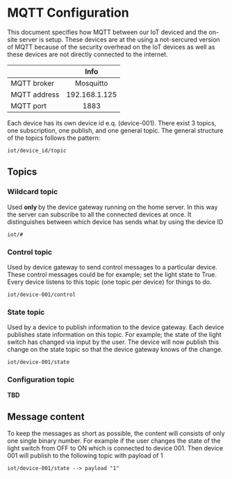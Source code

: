 # MQTT Configuration
This document specifies how MQTT between our IoT deviced and the on-site server is setup. These devices are at the 
using a not-sercured version of MQTT because of the security overhead on the IoT devices as well as these devices are 
not directly connected to the internet. 

|               | Info          |
| ------------- |:-------------:|
| MQTT broker   | Mosquitto     |
| MQTT address  | 192.168.1.125 |
| MQTT port     | 1883          |


Each device has its own device id e.q. (device-001). There exist 3 topics, one subscription, one publish, and one
general topic. 
The general structure of the topics follows the pattern:
```
iot/device_id/topic
```

## Topics

### Wildcard topic
Used <b> only </b> by the device gateway running on the home server. In this way the server can subscribe to all the connected 
devices at once. It distinguishes between which device has sends what by using the device ID
```
iot/#
```

### Control topic
Used by device gateway to send control messages to a particular device. These control messages could be for example; 
set the light state to True. Every device listens to this topic (one topic per device) for things to do.
```
iot/device-001/control
```

### State topic
Used by a device to publish information to the device gateway. Each device publishes state information on this topic. 
For example; the state of the light switch has changed via input by the user. The device will now publish this change 
on the state topic so that the device gateway knows of the change.
```
iot/device-001/state
```

### Configuration topic
<b>TBD</b>



## Message content
To keep the messages as short as possible, the content will consists of only one single binary number. For example if 
the user changes the state of the light switch from OFF to ON which is connected to device 001. Then device 001 will publish to the 
following topic with payload of 1
```
iot/device-001/state --> payload "1"
```